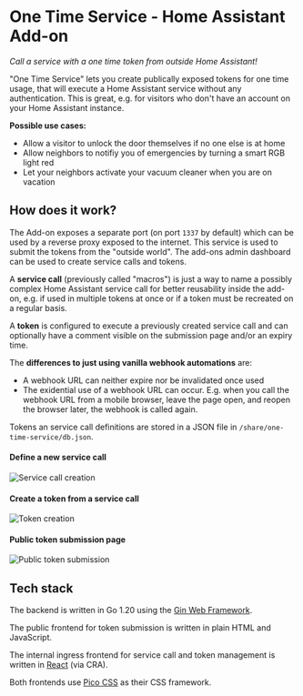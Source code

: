 # One Time Service - Home Assistant Add-on

_Call a service with a one time token from outside Home Assistant!_

"One Time Service" lets you create publically exposed tokens for one time usage, that will execute a Home Assistant service without any authentication. This is great, e.g. for visitors who don't have an account on your Home Assistant instance.

**Possible use cases:**
- Allow a visitor to unlock the door themselves if no one else is at home
- Allow neighbors to notifiy you of emergencies by turning a smart RGB light red
- Let your neighbors activate your vacuum cleaner when you are on vacation

## How does it work?

The Add-on exposes a separate port (on port `1337` by default) which can be used by a reverse proxy exposed to the internet. This service is used to submit the tokens from the "outside world". The add-ons admin dashboard can be used to create service calls and tokens.

A **service call** (previously called "macros") is just a way to name a possibly complex Home Assistant service call for better reusability inside the add-on, e.g. if used in multiple tokens at once or if a token must be recreated on a regular basis.

A **token** is configured to execute a previously created service call and can optionally have a comment visible on the submission page and/or an expiry time.

The **differences to just using vanilla webhook automations** are:
- A webhook URL can neither expire nor be invalidated once used
- The exidential use of a webhook URL can occur. E.g. when you call the webhook URL from a mobile browser, leave the page open, and reopen the browser later, the webhook is called again.

Tokens an service call definitions are stored in a JSON file in `/share/one-time-service/db.json`.

#### Define a new service call

![Service call creation](https://git.leon.wtf/leon/one-time-service/-/raw/main/screenshots/macro-creation.png)

#### Create a token from a service call

![Token creation](https://git.leon.wtf/leon/one-time-service/-/raw/main/screenshots/token-creation.png)

#### Public token submission page

![Public token submission](https://git.leon.wtf/leon/one-time-service/-/raw/main/screenshots/token-submission.png)

## Tech stack

The backend is written in Go 1.20 using the [Gin Web Framework](https://github.com/gin-gonic).

The public frontend for token submission is written in plain HTML and JavaScript.

The internal ingress frontend for service call and token management is written in [React](https://react.dev/) (via CRA).

Both frontends use [Pico CSS](https://picocss.com/) as their CSS framework.
